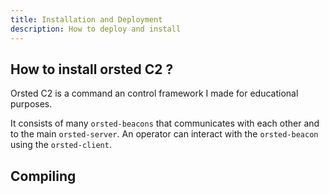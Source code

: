 ```yaml
---
title: Installation and Deployment
description: How to deploy and install
---
```


## How to install orsted C2 ?

Orsted C2 is a command an control framework I made for educational purposes.

It consists of many `orsted-beacons` that communicates with each other and to the main `orsted-server`. An operator can interact with the `orsted-beacon` using the `orsted-client`.


## Compiling


